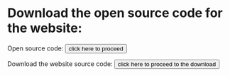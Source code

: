   
  # Download the open source code for the website:
  
  
  Open source code: <a href="https://github.com/Ryzen9-5950X-RTX3090/Ryzen9-5950X-RTX3090.github.io"><button type="button">click here to proceed</button></a>
  
  
  Download the website source code: <a href="https://github.com/Ryzen9-5950X-RTX3090/Ryzen9-5950X-RTX3090.github.io/archive/main.zip"><button type="button">click here to proceed to the download</button></a>
